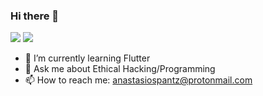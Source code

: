 ### Hi there 👋


<!--
**apantzar/apantzar** is a ✨ _special_ ✨ repository because its `README.md` (this file) appears on your GitHub profile.

Here are some ideas to get you started:

- 🔭 I’m currently working on ...
- 🌱 I’m currently learning Flutter
- 👯 I’m looking to collaborate on ...
- 🤔 I’m looking for help with ...
- 💬 Ask me about ...
- 📫 How to reach me: ...
- 😄 Pronouns: ...
- ⚡ Fun fact: ...
-->
<img src="https://github-readme-stats.vercel.app/api?username=apantzar&&show_icons=true&border_radius&theme=dark">


<img src="https://github-readme-stats.vercel.app/api/top-langs/?username=apantzar&layout=compact&langs_count=10&theme=dark">



- 🌱 I’m currently learning Flutter
- 💬 Ask me about Ethical Hacking/Programming
- 📫 How to reach me: anastasiospantz@protonmail.com
